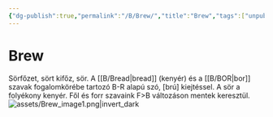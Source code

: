 ```yaml
---
{"dg-publish":true,"permalink":"/B/Brew/","title":"Brew","tags":["unpublishit"],"created":"2023-11-29T01:46","updated":"2024-02-28T17:30"}
---
```



# Brew

Sörfőzet, sört kifőz, sör. A [[B/Bread\|bread]] (kenyér) és a [[B/BOR\|bor]] szavak fogalomkörébe tartozó B-R alapú szó, \[brú\] kiejtéssel. A sör a folyékony kenyér. Fől és forr szavaink F>B változáson mentek keresztül.  
![assets/Brew_image1.png|invert_dark](/img/user/B/assets/Brew_image1.png)  

